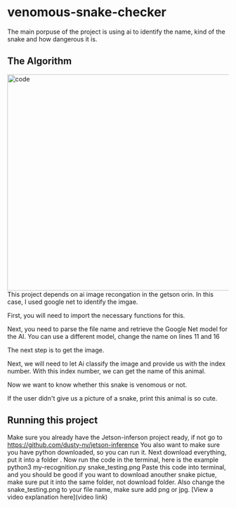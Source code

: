 # venomous-snake-checker
The main porpuse of the project is using ai to identify the name, kind of the snake and how dangerous it is.
 

## The Algorithm

 
<img width="661" height="493" alt="code" src="https://github.com/user-attachments/assets/28d8e8bf-bb58-4604-b58e-22dde87458dc" />
This project depends on ai image recongation in the getson orin. In this case, I used google net to identify the imgae.

First, you will need to import the necessary functions for this.

Next, you need to parse the file name and retrieve the Google Net model for the AI. You can use a different model, change the name on lines 11 and 16

The next step is to get the image. 

Next, we will need to let Ai classify the image and provide us with the index number. With this index number, we can get the name of this animal. 

Now we want to know whether this snake is venomous or not.

If the user didn't give us a picture of a snake, print this animal is so cute.

## Running this project

Make sure you already have the Jetson-inferson project ready, if not go to https://github.com/dusty-nv/jetson-inference
You also want to make sure you have python downloaded, so you can run it.
Next download everything, put it into a folder .
Now run the code in the terminal, here is the example 
python3 my-recognition.py snake_testing.png
Paste this code into terminal, and you should be good 
if you want to download anouther snake pictue, make sure put it into the same folder, not download folder. Also change the snake_testing.png to your file name, make sure add png or jpg. 
[View a video explanation here](video link)
